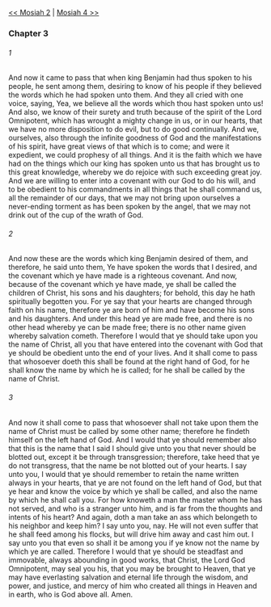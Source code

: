 [<< Mosiah 2](Mosiah%202)  |  [Mosiah 4 >>](Mosiah%204)

### Chapter 3
###### 1
And now it came to pass that when king Benjamin had thus spoken to his people, he sent among them, desiring to know of his people if they believed the words which he had spoken unto them. And they all cried with one voice, saying, Yea, we believe all the words which thou hast spoken unto us! And also, we know of their surety and truth because of the spirit of the Lord Omnipotent, which has wrought a mighty change in us, or in our hearts, that we have no more disposition to do evil, but to do good continually. And we, ourselves, also through the infinite goodness of God and the manifestations of his spirit, have great views of that which is to come; and were it expedient, we could prophesy of all things. And it is the faith which we have had on the things which our king has spoken unto us that has brought us to this great knowledge, whereby we do rejoice with such exceeding great joy. And we are willing to enter into a covenant with our God to do his will, and to be obedient to his commandments in all things that he shall command us, all the remainder of our days, that we may not bring upon ourselves a never-ending torment as has been spoken by the angel, that we may not drink out of the cup of the wrath of God.

###### 2
And now these are the words which king Benjamin desired of them, and therefore, he said unto them, Ye have spoken the words that I desired, and the covenant which ye have made is a righteous covenant. And now, because of the covenant which ye have made, ye shall be called the children of Christ, his sons and his daughters; for behold, this day he hath spiritually begotten you. For ye say that your hearts are changed through faith on his name, therefore ye are born of him and have become his sons and his daughters. And under this head ye are made free, and there is no other head whereby ye can be made free; there is no other name given whereby salvation cometh. Therefore I would that ye should take upon you the name of Christ, all you that have entered into the covenant with God that ye should be obedient unto the end of your lives. And it shall come to pass that whosoever doeth this shall be found at the right hand of God, for he shall know the name by which he is called; for he shall be called by the name of Christ.

###### 3
And now it shall come to pass that whosoever shall not take upon them the name of Christ must be called by some other name; therefore he findeth himself on the left hand of God. And I would that ye should remember also that this is the name that I said I should give unto you that never should be blotted out, except it be through transgression; therefore, take heed that ye do not transgress, that the name be not blotted out of your hearts. I say unto you, I would that ye should remember to retain the name written always in your hearts, that ye are not found on the left hand of God, but that ye hear and know the voice by which ye shall be called, and also the name by which he shall call you. For how knoweth a man the master whom he has not served, and who is a stranger unto him, and is far from the thoughts and intents of his heart? And again, doth a man take an ass which belongeth to his neighbor and keep him? I say unto you, nay. He will not even suffer that he shall feed among his flocks, but will drive him away and cast him out. I say unto you that even so shall it be among you if ye know not the name by which ye are called. Therefore I would that ye should be steadfast and immovable, always abounding in good works, that Christ, the Lord God Omnipotent, may seal you his, that you may be brought to Heaven, that ye may have everlasting salvation and eternal life through the wisdom, and power, and justice, and mercy of him who created all things in Heaven and in earth, who is God above all. Amen.